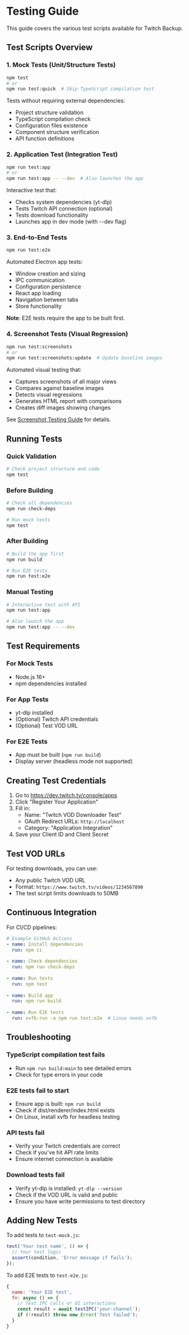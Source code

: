 # Testing Guide

This guide covers the various test scripts available for Twitch Backup.

## Test Scripts Overview

### 1. Mock Tests (Unit/Structure Tests)
```bash
npm test
# or
npm run test:quick  # Skip TypeScript compilation test
```

Tests without requiring external dependencies:
- Project structure validation
- TypeScript compilation check
- Configuration files existence
- Component structure verification
- API function definitions

### 2. Application Test (Integration Test)
```bash
npm run test:app
# or
npm run test:app -- --dev  # Also launches the app
```

Interactive test that:
- Checks system dependencies (yt-dlp)
- Tests Twitch API connection (optional)
- Tests download functionality
- Launches app in dev mode (with --dev flag)

### 3. End-to-End Tests
```bash
npm run test:e2e
```

Automated Electron app tests:
- Window creation and sizing
- IPC communication
- Configuration persistence  
- React app loading
- Navigation between tabs
- Store functionality

**Note**: E2E tests require the app to be built first.

### 4. Screenshot Tests (Visual Regression)
```bash
npm run test:screenshots
# or
npm run test:screenshots:update  # Update baseline images
```

Automated visual testing that:
- Captures screenshots of all major views
- Compares against baseline images
- Detects visual regressions
- Generates HTML report with comparisons
- Creates diff images showing changes

See [Screenshot Testing Guide](docs/SCREENSHOT-TESTING.md) for details.

## Running Tests

### Quick Validation
```bash
# Check project structure and code
npm test
```

### Before Building
```bash
# Check all dependencies
npm run check-deps

# Run mock tests
npm test
```

### After Building
```bash
# Build the app first
npm run build

# Run E2E tests
npm run test:e2e
```

### Manual Testing
```bash
# Interactive test with API
npm run test:app

# Also launch the app
npm run test:app -- --dev
```

## Test Requirements

### For Mock Tests
- Node.js 16+
- npm dependencies installed

### For App Tests  
- yt-dlp installed
- (Optional) Twitch API credentials
- (Optional) Test VOD URL

### For E2E Tests
- App must be built (`npm run build`)
- Display server (headless mode not supported)

## Creating Test Credentials

1. Go to https://dev.twitch.tv/console/apps
2. Click "Register Your Application"
3. Fill in:
   - Name: "Twitch VOD Downloader Test"
   - OAuth Redirect URLs: `http://localhost`
   - Category: "Application Integration"
4. Save your Client ID and Client Secret

## Test VOD URLs

For testing downloads, you can use:
- Any public Twitch VOD URL
- Format: `https://www.twitch.tv/videos/1234567890`
- The test script limits downloads to 50MB

## Continuous Integration

For CI/CD pipelines:

```yaml
# Example GitHub Actions
- name: Install dependencies
  run: npm ci
  
- name: Check dependencies
  run: npm run check-deps
  
- name: Run tests
  run: npm test
  
- name: Build app
  run: npm run build
  
- name: Run E2E tests
  run: xvfb-run -a npm run test:e2e  # Linux needs xvfb
```

## Troubleshooting

### TypeScript compilation test fails
- Run `npm run build:main` to see detailed errors
- Check for type errors in your code

### E2E tests fail to start
- Ensure app is built: `npm run build`
- Check if dist/renderer/index.html exists
- On Linux, install xvfb for headless testing

### API tests fail
- Verify your Twitch credentials are correct
- Check if you've hit API rate limits
- Ensure internet connection is available

### Download tests fail
- Verify yt-dlp is installed: `yt-dlp --version`
- Check if the VOD URL is valid and public
- Ensure you have write permissions to test directory

## Adding New Tests

To add tests to `test-mock.js`:

```javascript
test('Your test name', () => {
  // Your test logic
  assert(condition, 'Error message if fails');
});
```

To add E2E tests to `test-e2e.js`:

```javascript
{
  name: 'Your E2E test',
  fn: async () => {
    // Test IPC calls or UI interactions
    const result = await testIPC('your-channel');
    if (!result) throw new Error('Test failed');
  }
}
```